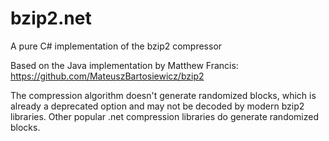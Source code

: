 # bzip2.net
A pure C# implementation of the bzip2 compressor

Based on the Java implementation by Matthew Francis: https://github.com/MateuszBartosiewicz/bzip2

The compression algorithm doesn't generate randomized blocks, which is already a deprecated option and may not be decoded by modern bzip2 libraries. Other popular .net compression libraries do generate randomized blocks.
